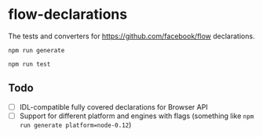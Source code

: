 flow-declarations
=================

The tests and converters for https://github.com/facebook/flow declarations.

```
npm run generate

npm run test
```

## Todo

- [ ] IDL-compatible fully covered declarations for Browser API
- [ ] Support for different platform and engines with flags (something like `npm run generate platform=node-0.12`)
